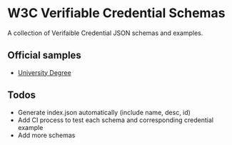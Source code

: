 # W3C Verifiable Credential Schemas

A collection of Verifaible Credential JSON schemas and examples.

## Official samples

- [University Degree](https://docknetwork.github.io/vc-schemas/university-degree.json)

## Todos

- Generate index.json automatically (include name, desc, id)
- Add CI process to test each schema and corresponding credential example
- Add more schemas
